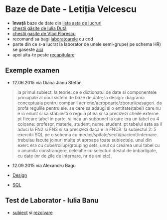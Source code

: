 # Baze de Date - Letiția Velcescu

- **învață** baze de date din [lista asta de lucruri](http://interviews.palcu.ro/starting-sql/)
- [chestii găsite de Iulia Duță](https://www.dropbox.com/sh/ghdn5mr9jfhg69x/AADMq4rG0cfzCBqCnMN3hAOxa?dl=0)
- [chestii gasite de Vlad Florescu](https://www.dropbox.com/sh/mbmgt45xzbts018/AAB40EK2w2gsLRBDLQKwLcjda?dl=0)
- recomand sa bagi [laboratoarele](https://www.dropbox.com/sh/3lgxzzs2993ysut/AADDJ2WdVmPBN1X183RJxziNa?dl=0) cu cod
- parte din ce s-a lucrat la laborator de unele semi-grupe( pe schema HR) se gaseste [aici](https://github.com/Vlaaaaaaad/FMI-public-materials/tree/master/BazeDeDate)
- apoi uita-te peste [recapitulare](https://www.dropbox.com/sh/r7cfhcptpss3vz4/AAArjZEhmQeyNNLjqDhOpPFfa?dl=0)

## Exemple examen

- 12.06.2015 via Diana Jianu Stefan

> la primul subiect: la teorie: ce e dictionatul de date si componentele principale al unui sistem de baze de date; la design: diagrama conceptuala pentru companii aeriene/aeropoarte/zboruri/pasageri. da profa regulile pentru ele. se cere sa adaugi si o entitate(tabel) care nu e in enunt si sa stabilesti o regula pt ea si sa precizezi cheile externe pt fiecare tabel in parte. si inca un subpunct la care era un tabel cu 4 coloane: profesor, materie, student, nume_student. pt tabelul asta sa il aduci la FN2 si FN3 si sa precizezi daca e in FNCB. la subiectul 2: 5 exercitii SQL pe o schema cu medici/spitale/sectii/pacient/internare. trebuiau facute joinuri multe pt aproape toate subiectele. unul din exerc era cu cube/rollup/grouping sets, unul cu crearea unui tabel cu o anumita constrangere, celelalte cu selecturi destul de imbarligate, cu date (nr de zile de internare, nr de ani etc).

- 12.09.2015 via Alexandru Bagu

- [Design](https://www.dropbox.com/s/zbpygm0fr5cujq5/IMG_20150912_091706.jpg?dl=0)
- [SQL](https://www.dropbox.com/s/7igv1q3r21ro8bc/IMG_20150912_091806%202.jpg?dl=0)


## Test de Laborator - Iulia Banu

- [subiect](https://www.dropbox.com/s/c1j3s957hm20365/Subiect4-test-laborator.pdf?dl=0) si [rezolvare](https://github.com/palcu/homework/blob/master/bd/test-lab.sql)
